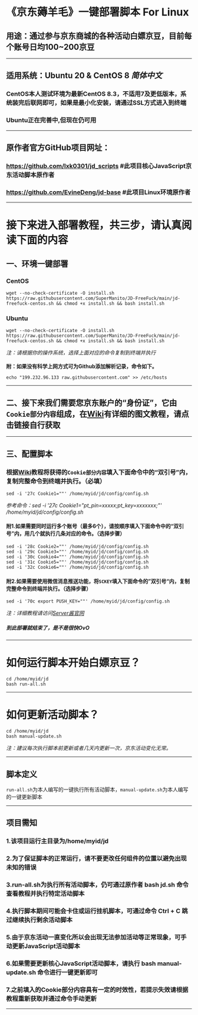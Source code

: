 《京东薅羊毛》一键部署脚本 For Linux
=====
## 用途：通过参与京东商城的各种活动白嫖京豆，目前每个账号日均100~200京豆

***

## 适用系统：Ubuntu 20 & CentOS 8 _简体中文_
### CentOS本人测试环境为最新CentOS 8.3，不适用7及更低版本，系统装完后联网即可，如果是最小化安装，请通过SSL方式进入到终端
### Ubuntu正在完善中,但现在仍可用

***

## 原作者官方GitHub项目网址：
### https://github.com/lxk0301/jd_scripts  #此项目核心JavaScript京东活动脚本原作者
### https://github.com/EvineDeng/jd-base   #此项目Linux环境原作者
    
***

# 接下来进入部署教程，共三步，请认真阅读下面的内容
## 一、环境一键部署
### CentOS
    wget --no-check-certificate -O install.sh https://raw.githubusercontent.com/SuperManito/JD-FreeFuck/main/jd-freefuck-centos.sh && chmod +x install.sh && bash install.sh
### Ubuntu
    wget --no-check-certificate -O install.sh https://raw.githubusercontent.com/SuperManito/JD-FreeFuck/main/jd-freefuck-centos.sh && chmod +x install.sh && bash install.sh
_注：请根据你的操作系统，选择上面对应的命令复制到终端并执行_\
\
__附：如果没有科学上网方式可为Github添加解析记录，命令如下。__

    echo "199.232.96.133 raw.githubusercontent.com" >> /etc/hosts
    
***

## 二、接下来我们需要您京东账户的“身份证”，它由`Cookie部分内容`组成，在[Wiki](https://github.com/SuperManito/JD-FreeFuck/wiki/GetCookies)有详细的图文教程，请点击链接自行获取

***

## 三、配置脚本
### 根据[Wiki](https://github.com/SuperManito/JD-FreeFuck/wiki/GetCookies)教程将获得的`Cookie部分内容`填入下面命令中的“双引号”内，复制完整命令到终端并执行。（必填）
    sed -i '27c Cookie1=""' /home/myid/jd/config/config.sh
_参考命令：sed -i '27c Cookie1="pt_pin=xxxxx;pt_key=xxxxxxx;"' /home/myid/jd/config/config.sh_
#### 附1.如果需要同时运行多个账号（最多6个），请按顺序填入下面命令中的“双引号”内，用几个就执行几条对应的命令。（选择步骤）

    sed -i '28c Cookie2=""' /home/myid/jd/config/config.sh
    sed -i '29c Cookie3=""' /home/myid/jd/config/config.sh
    sed -i '30c Cookie4=""' /home/myid/jd/config/config.sh
    sed -i '31c Cookie5=""' /home/myid/jd/config/config.sh
    sed -i '32c Cookie6=""' /home/myid/jd/config/config.sh
#### 附2.如果需要使用微信消息推送功能，将`SCKEY`填入下面命令的”双引号“内，复制完整命令到终端并执行。（选择步骤）

    sed -i '70c export PUSH_KEY=""' /home/myid/jd/config/config.sh
_注：详细教程请访问[Server酱官网](http://sc.ftqq.com/3.version/)_
##### _到此部署就结束了，是不是很快OvO_

***

# 如何运行脚本开始白嫖京豆？
    cd /home/myid/jd
    bash run-all.sh
    
***

# 如何更新活动脚本？
    cd /home/myid/jd
    bash manual-update.sh
_注：建议每次执行脚本前更新或者几天内更新一次，京东活动变化无常。_
    
***

## 脚本定义
`run-all.sh`为本人编写的一键执行所有活动脚本，`manual-update.sh`为本人编写的一键更新脚本
    
***

## 项目需知
### 1.该项目运行主目录为/home/myid/jd
### 2.为了保证脚本的正常运行，请不要更改任何组件的位置以避免出现未知的错误
### 3.run-all.sh为执行所有活动脚本，仍可通过原作者 bash jd.sh 命令查看教程并执行特定活动脚本
### 4.执行脚本期间可能会卡住或运行挂机脚本，可通过命令 Ctrl + C 跳过继续执行剩余活动脚本
### 5.由于京东活动一直变化所以会出现无法参加活动等正常现象，可手动更新JavaScript活动脚本
### 6.如果需要更新核心JavaScript活动脚本，请执行 bash manual-update.sh 命令进行一键更新即可
### 7.之前填入的Cookie部分内容具有一定的时效性，若提示失效请根据教程重新获取并通过命令手动更新
    
***
